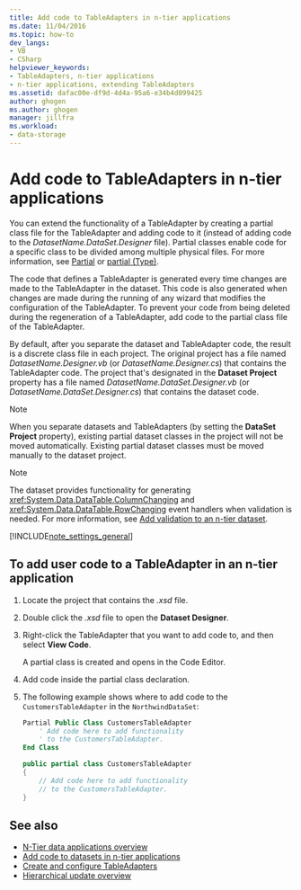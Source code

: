 ```yaml
---
title: Add code to TableAdapters in n-tier applications
ms.date: 11/04/2016
ms.topic: how-to
dev_langs:
- VB
- CSharp
helpviewer_keywords:
- TableAdapters, n-tier applications
- n-tier applications, extending TableAdapters
ms.assetid: dafac00e-df9d-4d4a-95a6-e34b4d099425
author: ghogen
ms.author: ghogen
manager: jillfra
ms.workload:
- data-storage
---
```

# Add code to TableAdapters in n-tier applications
You can extend the functionality of a TableAdapter by creating a partial class file for the TableAdapter and adding code to it (instead of adding code to the *DatasetName.DataSet.Designer* file). Partial classes enable code for a specific class to be divided among multiple physical files. For more information, see [Partial](/dotnet/visual-basic/language-reference/modifiers/partial) or [partial (Type)](/dotnet/csharp/language-reference/keywords/partial-type).

The code that defines a TableAdapter is generated every time changes are made to the TableAdapter in the dataset. This code is also generated when changes are made during the running of any wizard that modifies the configuration of the TableAdapter. To prevent your code from being deleted during the regeneration of a TableAdapter, add code to the partial class file of the TableAdapter.

By default, after you separate the dataset and TableAdapter code, the result is a discrete class file in each project. The original project has a file named *DatasetName.Designer.vb* (or *DatasetName.Designer.cs*) that contains the TableAdapter code. The project that's designated in the **Dataset Project** property has a file named *DatasetName.DataSet.Designer.vb* (or *DatasetName.DataSet.Designer.cs*) that contains the dataset code.

> [!NOTE]
> When you separate datasets and TableAdapters (by setting the **DataSet Project** property), existing partial dataset classes in the project will not be moved automatically. Existing partial dataset classes must be moved manually to the dataset project.

> [!NOTE]
> The dataset provides functionality for generating <xref:System.Data.DataTable.ColumnChanging> and <xref:System.Data.DataTable.RowChanging> event handlers when validation is needed. For more information, see [Add validation to an n-tier dataset](../data-tools/add-validation-to-an-n-tier-dataset.md).

[!INCLUDE[note_settings_general](../data-tools/includes/note_settings_general_md.md)]

## To add user code to a TableAdapter in an n-tier application

1. Locate the project that contains the *.xsd* file.

2. Double click the *.xsd* file to open the **Dataset Designer**.

3. Right-click the TableAdapter that you want to add code to, and then select **View Code**.

     A partial class is created and opens in the Code Editor.

4. Add code inside the partial class declaration.

5. The following example shows where to add code to the `CustomersTableAdapter` in the `NorthwindDataSet`:

    ```vb
    Partial Public Class CustomersTableAdapter
        ' Add code here to add functionality
        ' to the CustomersTableAdapter.
    End Class
    ```

    ```csharp
    public partial class CustomersTableAdapter
    {
        // Add code here to add functionality
        // to the CustomersTableAdapter.
    }
    ```

## See also

- [N-Tier data applications overview](../data-tools/n-tier-data-applications-overview.md)
- [Add code to datasets in n-tier applications](../data-tools/add-code-to-datasets-in-n-tier-applications.md)
- [Create and configure TableAdapters](create-and-configure-tableadapters.md)
- [Hierarchical update overview](hierarchical-update.md)
